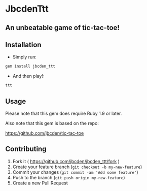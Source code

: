# JbcdenTtt

## An unbeatable game of tic-tac-toe!

## Installation

- Simply run:
```bash
gem install jbcden_ttt
```

- And then play!:
```bash
ttt
```

## Usage

Please note that this gem does require Ruby 1.9 or later.

Also note that this gem is based on the repo:

https://github.com/jbcden/tic-tac-toe

## Contributing

1. Fork it ( https://github.com/jbcden/jbcden_ttt/fork )
2. Create your feature branch (`git checkout -b my-new-feature`)
3. Commit your changes (`git commit -am 'Add some feature'`)
4. Push to the branch (`git push origin my-new-feature`)
5. Create a new Pull Request
